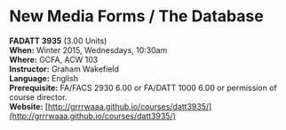 # New Media Forms / The Database

**FADATT 3935** (3.00 Units)   
**When:** Winter 2015, Wednesdays, 10:30am   
**Where:** GCFA, ACW 103   
**Instructor:** Graham Wakefield    
**Language:** English   
**Prerequisite:** FA/FACS 2930 6.00 or FA/DATT 1000 6.00 or permission of course director.   
**Website:** [http://grrrwaaa.github.io/courses/datt3935/](http://grrrwaaa.github.io/courses/datt3935/)   
